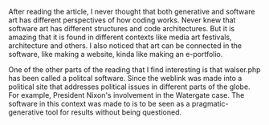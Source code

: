 After reading the article, I never thought that both generative and software art has different perspectives of how coding works. Never knew that software art has different structures and code architectures. But it is
amazing that it is found in different contexts like media art festivals, architecture and others. 
I also noticed that art can be connected in the software, like making a website, kinda like making an e-portfolio. 

One of the other parts of the reading that I find interesting is that walser.php has been called a politcal software. 
Since the weblink was made into a political site that addresses political issues in different parts of the globe. 
For example, President Nixon's involvement in the Watergate case. 
The software in this context was made to is to be seen as a pragmatic-generative tool for results without being questioned.
